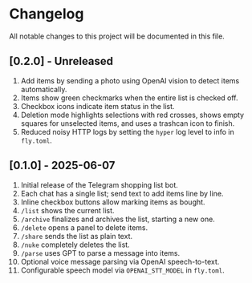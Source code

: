 # Changelog

All notable changes to this project will be documented in this file.

## [0.2.0] - Unreleased
1. Add items by sending a photo using OpenAI vision to detect items automatically.
2. Items show green checkmarks when the entire list is checked off.
3. Checkbox icons indicate item status in the list.
4. Deletion mode highlights selections with red crosses, shows empty squares for
   unselected items, and uses a trashcan icon to finish.
5. Reduced noisy HTTP logs by setting the `hyper` log level to info in `fly.toml`.


## [0.1.0] - 2025-06-07
1. Initial release of the Telegram shopping list bot.
2. Each chat has a single list; send text to add items line by line.
3. Inline checkbox buttons allow marking items as bought.
4. `/list` shows the current list.
5. `/archive` finalizes and archives the list, starting a new one.
6. `/delete` opens a panel to delete items.
7. `/share` sends the list as plain text.
8. `/nuke` completely deletes the list.
9. `/parse` uses GPT to parse a message into items.
10. Optional voice message parsing via OpenAI speech-to-text.
11. Configurable speech model via `OPENAI_STT_MODEL` in `fly.toml`.

